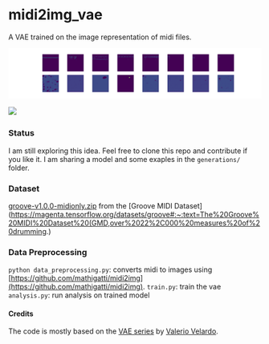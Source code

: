 # midi2img_vae

A VAE trained on the image representation of midi files.

![](reconstructed_batch002.png)

![](reconstructed_batch001.png)


### Status
I am still exploring this idea. Feel free to clone this repo and contribute if you like it.
I am sharing a model and some exaples in the `generations/` folder.

### Dataset
[groove-v1.0.0-midionly.zip](groove-v1.0.0-midionly.zip) from the
[Groove MIDI Dataset](https://magenta.tensorflow.org/datasets/groove#:~:text=The%20Groove%20MIDI%20Dataset%20(GMD,over%2022%2C000%20measures%20of%20drumming.)

### Data Preprocessing
`python data_preprocessing.py`: converts midi to images using [https://github.com/mathigatti/midi2img](https://github.com/mathigatti/midi2img).
`train.py`: train the vae
`analysis.py`: run analysis on trained model

#### Credits
The code is mostly based on the [VAE series](https://www.youtube.com/watch?v=Ey8IZQl_lKs&list=PL-wATfeyAMNpEyENTc-tVH5tfLGKtSWPp) by [Valerio Velardo](https://github.com/musikalkemist/generating-sound-with-neural-networks).

